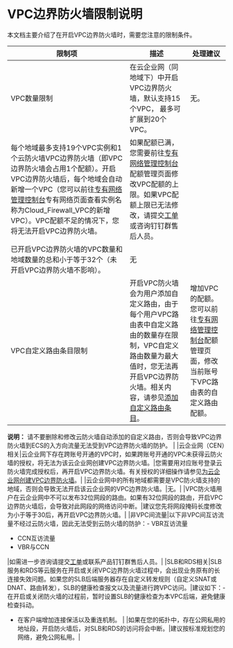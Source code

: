 # VPC边界防火墙限制说明

本文档主要介绍了在开启VPC边界防火墙时，需要您注意的限制条件。

|限制项|描述|处理建议|
|---|--|----|
|VPC数量限制|在云企业网（同地域下）中开启VPC边界防火墙，默认支持15个VPC， 最多可扩展到20个VPC。|无。|
|每个地域最多支持19个VPC实例和1个云防火墙VPC边界防火墙（即VPC边界防火墙会占用1个配额）。开启VPC边界防火墙后，每个地域会自动新增一个VPC（您可以前往[专有网络管理控制台](https://vpcnext.console.aliyun.com/vpc)专有网络页面查看实例名称为Cloud\_Firewall\_VPC的新增VPC）。VPC配额不足的情况下，您将无法开启VPC边界防火墙。|如果配额已满，您需要前往[专有网络管理控制台](https://vpcnext.console.aliyun.com/vpc)配额管理页面修改VPC配额的上限。如果VPC配额上限已无法修改，请提交[工单](https://selfservice.console.aliyun.com/ticket)或咨询钉钉群售后人员。|
|已开启VPC边界防火墙的VPC数量和地域数量的总和小于等于32个（未开启VPC边界防火墙不影响）。|无|
|VPC自定义路由条目限制|开启VPC防火墙会为用户添加自定义路由，由于每个用户VPC路由表中自定义路由的数量存在限制，VPC自定义路由数量为最大值时，您无法再开启VPC边界防火墙。相关内容，请参见[添加自定义路由条目](/cn.zh-CN/路由表/管理自定义路由表/添加自定义路由条目.md)。|增加VPC的配额。 您可以前往[专有网络管理控制台](https://vpcnext.console.aliyun.com/vpc)配额管理页面，修改当前账号下VPC路由表的自定义路由配额。

**说明：** 请不要删除和修改云防火墙自动添加的自定义路由，否则会导致VPC边界防火墙到ECS的入方向流量无法受到VPC边界防火墙的防护。 |
|云企业网（CEN）相关|云企业网下存在跨账号开通的VPC时，如果跨账号开通的VPC未获得云防火墙的授权，将无法为该云企业网创建VPC边界防火墙。|您需要用对应账号登录云防火墙完成授权后，再开启VPC边界防火墙。有关授权的详细操作请参见[为云企业网创建VPC边界防火墙](/cn.zh-CN/防火墙开关/VPC边界防火墙/创建VPC边界防火墙.md)。|
|云企业网中的所有地域都需要是VPC防火墙支持的地域，否则会导致无法开启该云企业网的VPC边界防火墙。|无。|
|VPC防火墙用户在云企业网中不可以发布32位网段的路由。如果有32位网段的路由，开启VPC边界防火墙后，会导致对此网段的网络访问中断。|建议您先将网段掩码长度修改为小于等于30后，再开启VPC边界防火墙。|
|非VPC间流量|以下非VPC间互访流量不经过云防火墙，因此无法受到云防火墙的防护：-   VBR互访流量
-   CCN互访流量
-   VBR与CCN

|如需进一步咨询请提交[工单](https://selfservice.console.aliyun.com/ticket)或联系产品钉钉群售后人员。|
|SLB和RDS相关|SLB服务和RDS等云服务在开启或关闭VPC边界防火墙过程中，会出现业务原有的长连接失效问题。如果您的SLB后端服务器存在自定义转发规则（自定义SNAT或DNAT、路由转发），SLB的健康检查报文以及流量进行跨VPC访问。|建议如下：-   在开启或关闭防火墙的过程前，暂时设置SLB的健康检查为本VPC后端，避免健康检查抖动。
-   在客户端增加连接保活以及重连机制。 |
|如果在您的拓扑中，存在公网私用的地址段，开启防火墙后，对SLB和RDS的访问将会中断。|建议按标准规划您的网络，避免公网私用。|

